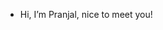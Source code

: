 - Hi, I’m Pranjal, nice to meet you!

<!---
Pranjal-Mandhan/Pranjal-Mandhan is a ✨ special ✨ repository because its `README.md` (this file) appears on your GitHub profile.
You can click the Preview link to take a look at your changes.
-  I’m interested in ...
-  I’m currently learning ...
-  I’m looking to collaborate on ...
--->
